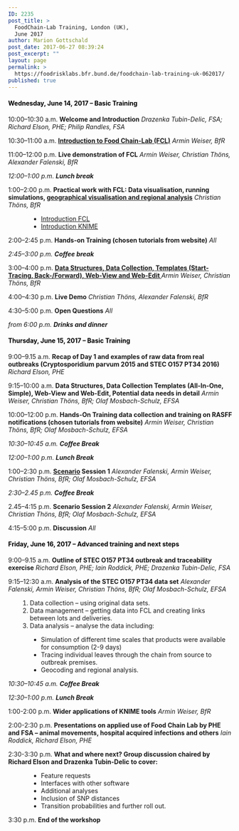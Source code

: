 ```yaml
---
ID: 2235
post_title: >
  FoodChain-Lab Training, London (UK),
  June 2017
author: Marion Gottschald
post_date: 2017-06-27 08:39:24
post_excerpt: ""
layout: page
permalink: >
  https://foodrisklabs.bfr.bund.de/foodchain-lab-training-uk-062017/
published: true
---
```

<h4><span style="color: #000000;"><strong>Wednesday, June 14, 2017 – Basic Training</strong></span></h4>
10:00–10:30 a.m.
<strong>Welcome and Introduction</strong>
<em>Drazenka Tubin-Delic, FSA;
Richard Elson, PHE;
Philip Randles, FSA</em>

10:30–11:00 a.m.
<strong><a href="https://foodrisklabs.bfr.bund.de/wp-content/uploads/2017/06/20170614_FoodChainLab_Workshop_UK_Intro_pub_AAW.pdf">Introduction to Food Chain-Lab (FCL)</a></strong>
<em>Armin Weiser, BfR</em>

11:00–12:00 p.m.
<strong>Live demonstration of FCL</strong>
<em>Armin Weiser, Christian Thöns, Alexander Falenski, BfR</em>

<em>12:00–1:00 p.m.
<strong>Lunch break</strong></em>

1:00–2:00 p.m.
<strong>Practical work with FCL: Data visualisation, running simulations, <a href="https://foodrisklabs.bfr.bund.de/wp-content/uploads/2017/06/20170614_FoodChainLab_Workshop_UK_Geoanalysis_CT.pdf">geographical visualisation and regional analysis</a></strong>
<em>Christian Thöns, BfR</em>
<ul style="margin-left: 50px;">
 	<li><a href="https://foodrisklabs.bfr.bund.de/wp-content/uploads/2017/06/20170614_FoodChainLab_Workshop_UK_Introduction_CT.pdf">Introduction FCL</a></li>
 	<li><a href="https://foodrisklabs.bfr.bund.de/wp-content/uploads/2017/06/20170614_FoodChainLab_Workshop_UK_KNIME_CT.pdf">Introduction KNIME</a></li>
</ul>
2:00–2:45 p.m.
<strong>Hands-on Training (chosen tutorials from website)</strong>
<em>All</em>

<em>2:45–3:00 p.m.
<strong>Coffee break</strong></em>

3:00–4:00 p.m.
<strong><a href="https://foodrisklabs.bfr.bund.de/wp-content/uploads/2017/06/20170614_FoodChainLab_Workshop_UK_Data_pub_AAW.pdf"> Data Structures, Data Collection, Templates (Start-Tracing, Back-/Forward), Web-View and Web-Edit </a> </strong>
<em>Armin Weiser, Christian Thöns, BfR</em>

4:00–4:30 p.m.
<strong>Live Demo</strong>
<em>Christian Thöns, Alexander Falenski, BfR</em>

4:30–5:00 p.m.
<strong>Open Questions</strong>
<em>All</em>

<em>from 6:00 p.m.
<strong>Drinks and dinner</strong></em>
<h4><span style="color: #000000;">Thursday, June 15, 2017 – Basic Training</span></h4>
9:00–9.15 a.m.
<strong>Recap of Day 1 and examples of raw data from real outbreaks (Cryptosporidium parvum 2015 and STEC O157 PT34 2016)</strong>
<em>Richard Elson, PHE</em>

9:15–10:00 a.m.
<strong>Data Structures, Data Collection Templates (All-In-One, Simple), Web-View and Web-Edit, Potential data needs in detail</strong>
<em>Armin Weiser, Christian Thöns, BfR;
Olaf Mosbach-Schulz, EFSA</em>

10:00–12:00 p.m.
<strong>Hands-On Training data collection and training on RASFF notifications (chosen tutorials from website)</strong>
<em>Armin Weiser, Christian Thöns, BfR;
Olaf Mosbach-Schulz, EFSA</em>

<em>10:30–10:45 a.m.
<strong>Coffee Break</strong></em>

<em>12:00–1:00 p.m.
<strong>Lunch Break</strong></em>

1:00–2:30 p.m.
<strong><a href="https://foodrisklabs.bfr.bund.de/wp-content/uploads/2015/02/Scenario_2017.zip">Scenario</a> Session 1</strong>
<em>Alexander Falenski, Armin Weiser, Christian Thöns, BfR;
Olaf Mosbach-Schulz, EFSA</em>

<em>2:30–2.45 p.m.
<strong>Coffee Break</strong></em>

2.45–4:15 p.m.
<strong>Scenario Session 2</strong>
<em>Alexander Falenski, Armin Weiser, Christian Thöns, BfR;
Olaf Mosbach-Schulz, EFSA</em>

4:15–5:00 p.m.
<strong>Discussion</strong>
<em>All</em>

<h4><span style="color: #000000;">Friday, June 16, 2017 – Advanced training and next steps</span></h4>

9:00–9.15 a.m.
<strong>Outline of STEC O157 PT34 outbreak and traceability exercise</strong>
<em>Richard Elson, PHE;
Iain Roddick, PHE;
Drazenka Tubin-Delic, FSA</em>

9:15–12:30 a.m.
<strong>Analysis of the STEC O157 PT34 data set</strong>
<em>Alexander Falenski, Armin Weiser, Christian Thöns, BfR;
Olaf Mosbach-Schulz, EFSA</em>
<ol style="margin-left: 25px;">
 	<li>Data collection – using original data sets.</li>
 	<li>Data management – getting data into FCL and creating links between lots and deliveries.</li>
 	<li>Data analysis – analyse the data including:</li>
</ol>
<ul style="margin-left: 50px;">
 	<li>Simulation of different time scales that products were available for consumption (2-9 days)</li>
 	<li>Tracing individual leaves through the chain from source to outbreak premises.</li>
 	<li>Geocoding and regional analysis.</li>
</ul>
<em>10:30–10:45 a.m.
<strong>Coffee Break</strong></em>

<em>12:30–1:00 p.m.
<strong>Lunch Break</strong></em>

1:00-2:00 p.m.
<strong>Wider applications of KNIME tools</strong>
<em>Armin Weiser, BfR</em>

2:00-2:30 p.m.
<strong>Presentations on applied use of Food Chain Lab by PHE and FSA – animal movements, hospital acquired infections and others</strong>
<em>Iain Roddick, Richard Elson, PHE</em>

2:30-3:30 p.m.
<strong>What and where next? Group discussion chaired by Richard Elson and Drazenka Tubin-Delic to cover: </strong>
<ul style="margin-left: 50px;">
 	<li>Feature requests</li>
 	<li>Interfaces with other software</li>
 	<li>Additional analyses</li>
 	<li>Inclusion of SNP distances</li>
 	<li>Transition probabilities and further roll out.</li>
</ul>
3:30 p.m.
<strong>End of the workshop</strong>